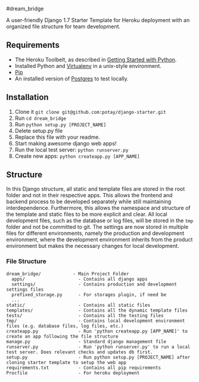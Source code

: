 #dream_bridge

A user-friendly Django 1.7 Starter Template for Heroku deployment with an organized file structure for team development.

## Requirements
* The Heroku Toolbelt, as described in [Getting Started with Python](https://devcenter.heroku.com/articles/getting-started-with-python).
* Installed Python and [Virtualenv](https://virtualenv.pypa.io/en/latest/installation.html) in a unix-style environment.
* [Pip](https://pip.pypa.io/en/latest/installing.html)
* An installed version of [Postgres](http://www.postgresql.org/) to test locally.

## Installation
1. Clone it ```git clone git@github.com:potay/django-starter.git```
2. Run ```cd dream_bridge```
3. Run ```python setup.py [PROJECT_NAME]```
4. Delete setup.py file
5. Replace this file with your readme.
6. Start making awesome django web apps!
7. Run the local test server: ```python runserver.py```
8. Create new apps: ```python createapp.py [APP_NAME]```

## Structure
In this Django structure, all static and template files are stored in the root folder and not in their respective apps. This allows the frontend and backend process to be developed separately while still maintaining interdependence. Furthermore, this allows the namespace and structure of the template and static files to be more explicit and clear. All local development files, such as the database or log files, will be stored in the `tmp` folder and not be committed to git. The settings are now stored in multiple files for different environments, namely the production and development environment, where the development environment inherits from the product environment but makes the necessary changes for local development.

### File Structure
```
dream_bridge/            - Main Project Folder
  apps/                    - Contains all django apps
  settings/                - Contains production and development settings files
  prefixed_storage.py      - For storages plugin, if need be
  ...
static/                    - Contains all static files
templates/                 - Contains all the dynamic template files
tests/                     - Contains all the testing files
tmp/                       - Contains local development environment files (e.g. database files, log files, etc.)
createapp.py               - Run 'python createapp.py [APP_NAME]' to create an app following the file structure
manage.py                  - Standard django management file
runserver.py               - Run 'python runserver.py' to run a local test server. Does relevant checks and updates db first.
setup.py                   - Run python setup.py [PROJECT_NAME] after cloning starter template to setup the web app
requirements.txt           - Contains all pip requirements
Procfile                   - For heroku deployment
```
